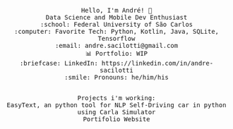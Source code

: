 <p align="center">
  <br>
  <samp>
    Hello, I'm André! 👋<br>
    Data Science and Mobile Dev Enthusiast<br>
    :school: Federal University of São Carlos<br>
    :computer: Favorite Tech: Python, Kotlin, Java, SQLite, Tensorflow <br>
    :email:	andre.sacilotti@gmail.com <br>
    📊 Portfolio: WIP <br>
    :briefcase: LinkedIn: https://linkedin.com/in/andre-sacilotti <br>
    :smile: Pronouns: he/him/his <br>
  </samp>
</p>

<p align="center">
  <br>
  <samp>
    Projects i'm working: <br>
    EasyText, an python tool for NLP
    Self-Driving car in python using Carla Simulator<br>
    Portifolio Website<br>
  </samp>
</p>
